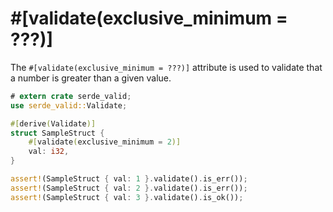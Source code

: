 # #[validate(exclusive_minimum = ???)]

The `#[validate(exclusive_minimum = ???)]` attribute is used to validate that a number is greater than a given value.

```rust
# extern crate serde_valid;
use serde_valid::Validate;

#[derive(Validate)]
struct SampleStruct {
    #[validate(exclusive_minimum = 2)]
    val: i32,
}

assert!(SampleStruct { val: 1 }.validate().is_err());
assert!(SampleStruct { val: 2 }.validate().is_err());
assert!(SampleStruct { val: 3 }.validate().is_ok());
```

